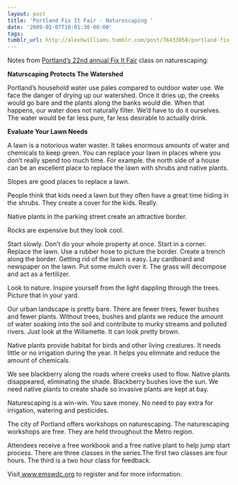 ```yaml
---
layout: post
title: 'Portland Fix It Fair - Naturescaping '
date: '2009-02-07T10:01:30-08:00'
tags: 
tumblr_url: http://alexhwilliams.tumblr.com/post/76433058/portland-fix-it-fair-naturescaping
---
```

<p>Notes from <a href="http://www.portlandonline.com/OSD/index.cfm?c=41892">Portland&#8217;s 22nd annual Fix It Fair</a> class on naturescaping:</p>
<p><b>Naturscaping Protects The Watershed</b></p>
<p>Portland&#8217;s household water use pales compared to outdoor water use. We face the danger of drying up our watershed. Once it dries up, the creeks would go bare and the plants along the banks would die. When that happens, our water does not naturally filter. We&#8217;d have to do it ourselves. The water would be far less pure, far less desirable to actually drink.</p>
<p><b>Evaluate Your Lawn Needs</b></p>
<p>A lawn is a notorious water waster. It takes enormous amounts of water and chemicals to keep green. You can replace your lawn in places where you don&#8217;t really spend too much time. For example. the north side of a house can be an excellent place to replace the lawn with shrubs and native plants.</p>
<p>Slopes are good places to replace a lawn.</p>
<p>People think that kids need a lawn but they often have a great time hiding in the shrubs. They create a cover for the kids. Really.</p>
<p>Native plants in the parking street create an attractive border.</p>
<p>Rocks are expensive but they look cool.</p>
<p>Start slowly. Don&#8217;t do your whole property at once. Start in a corner. Replace the lawn. Use a rubber hose to picture the border. Create a trench along the border. Getting rid of the lawn is easy. Lay cardboard and newspaper on the lawn. Put some mulch over it. The grass will decompose and act as a fertilizer.</p>
<p>Look to nature. Inspire yourself from the light dappling through the trees. Picture that in your yard.</p>
<p>Our urban landscape is pretty bare. There are fewer trees, fewer bushes and fewer plants. Without trees, bushes and plants we reduce the amount of water soaking into the soil and contribute to murky streams and polluted rivers. Just look at the Willamette. It can look pretty brown.</p>
<p>Native plants provide habitat for birds and other living creatures. It needs little or no irrigation during the year. It helps you elimnate and reduce the amount of chemicals.</p>
<p>We see blackberry along the roads where creeks used to flow. Native plants disappeared, eliminating the shade. Blackberry bushes love the sun. We need native plants to create shade so invasive plants are kept at bay.</p>
<p>Naturescaping is a win-win. You save money. No need to pay extra for irrigation, watering and pesticides.</p>
<p>The city of Portland offers workshops on naturescaping. The naturescaping workshops are free. They are held throughout the Metro region.</p>
<p>Attendees receive a free workbook and a free native plant to help jump start process. There are three classes in the series.The first two classes are four hours. The third is a two hour class for feedback.</p>
<p>Visit<a href="http://www.emswdc.org"> <a href="http://www.emswdc.org">www.emswdc.org</a></a> to register and for more information.</p>
